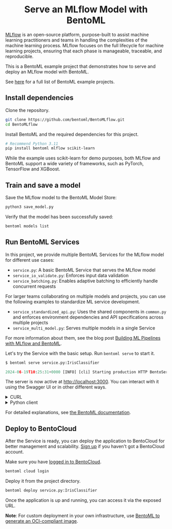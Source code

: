 <div align="center">
    <h1 align="center">Serve an MLflow Model with BentoML</h1>
</div>

[MLflow](https://github.com/mlflow/mlflow) is an open-source platform, purpose-built to assist machine learning practitioners and teams in handling the complexities of the machine learning process. MLflow focuses on the full lifecycle for machine learning projects, ensuring that each phase is manageable, traceable, and reproducible.

This is a BentoML example project that demonstrates how to serve and deploy an MLflow model with BentoML.

See [here](https://docs.bentoml.com/en/latest/examples/overview.html) for a full list of BentoML example projects.

## Install dependencies

Clone the repository.

```bash
git clone https://github.com/bentoml/BentoMLflow.git
cd BentoMLflow
```

Install BentoML and the required dependencies for this project.

```bash
# Recommend Python 3.11
pip install bentoml mlflow scikit-learn
```

While the example uses scikit-learn for demo purposes, both MLflow and BentoML support a wide variety of frameworks, such as PyTorch, TensorFlow and XGBoost.

## Train and save a model

Save the MLflow model to the BentoML Model Store:

```bash
python3 save_model.py
```

Verify that the model has been successfully saved:

```bash
bentoml models list
```

## Run BentoML Services

In this project, we provide multiple BentoML Services for the MLflow model for different use cases:

- `service.py`: A basic BentoML Service that serves the MLflow model
- `service_io_validate.py`: Enforces input data validation
- `service_batching.py`: Enables adaptive batching to efficiently handle concurrent requests 

For larger teams collaborating on multiple models and projects, you can use the following examples to standardize ML service development.

- `service_standardized_api.py`: Uses the shared components in `common.py` and enforces environment dependencies and API specifications across multiple projects
- `service_multi_model.py`: Serves multiple models in a single Service

For more information about them, see the blog post [Building ML Pipelines with MLflow and BentoML](https://www.bentoml.com/blog/building-ml-pipelines-with-mlflow-and-bentoml).

Let's try the Service with the basic setup. Run `bentoml serve` to start it.

```python
$ bentoml serve service.py:IrisClassifier

2024-06-19T10:25:31+0000 [INFO] [cli] Starting production HTTP BentoServer from "service:IrisClassifier" listening on http://localhost:3000 (Press CTRL+C to quit)
```

The server is now active at [http://localhost:3000](http://localhost:3000/). You can interact with it using the Swagger UI or in other different ways.

<details>

<summary>CURL</summary>

```bash
curl -X 'POST' \
    'http://localhost:3000/predict' \
    -H 'accept: application/json' \
    -H 'Content-Type: application/json' \
    -d '{
    "input_data": [
        [5.9, 3, 5.1, 1.8]
    ]
}'
```

</details>

<details>

<summary>Python client</summary>

```python
import bentoml

with bentoml.SyncHTTPClient("http://localhost:3000") as client:
    result = client.predict(
        input_data=[
            [5.9, 3, 5.1, 1.8]
        ],
    )
    print(result)
```

</details>

For detailed explanations, see [the BentoML documentation](https://docs.bentoml.com/en/latest/examples/mlflow.html).

## Deploy to BentoCloud

After the Service is ready, you can deploy the application to BentoCloud for better management and scalability. [Sign up](https://www.bentoml.com/) if you haven't got a BentoCloud account.

Make sure you have [logged in to BentoCloud](https://docs.bentoml.com/en/latest/scale-with-bentocloud/manage-api-tokens.html).

```bash
bentoml cloud login
```

Deploy it from the project directory.

```bash
bentoml deploy service.py:IrisClassifier
```

Once the application is up and running, you can access it via the exposed URL.

**Note**: For custom deployment in your own infrastructure, use [BentoML to generate an OCI-compliant image](https://docs.bentoml.com/en/latest/get-started/packaging-for-deployment.html).
